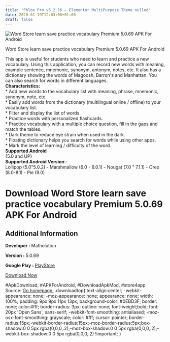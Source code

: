 ```yaml
---
title: 'Phlox Pro v5.2.16 – Elementor MultiPurpose Theme nulled'
date: 2020-01-19T12:03:00+01:00
draft: false
---
```


![Word Store learn save practice vocabulary Premium 5.0.69 APK For Android](https://i0.wp.com/apkhome.net/wp-content/uploads/2020/01/Word-Store-learn-save-practice-vocabulary-Premium-5.0.69.png "Word Store learn save practice vocabulary Premium 5.0.69 APK For Android")

  

Word Store learn save practice vocabulary Premium 5.0.69 APK For Android

This app is useful for students who need to learn and practice a new vocabulary. Using this application, you can record new words with meaning, example sentence, mnemonic, synonym, antonym, notes, etc. It also has a dictionary showing the words of Magoosh, Barron's and Manhattan. You can also search for words in different languages.  
**Characteristics:**  
\* Add new words to the vocabulary list with meaning, phrase, mnemonic, synonym, note, etc.  
\* Easily add words from the dictionary (multilingual online / offline) to your vocabulary list.  
\* Filter and display the list of words.  
\* Practice words with personalized flashcards.  
\* Practice vocabulary with a multiple choice question, fill in the gaps and match the tables.  
\* Dark theme to reduce eye strain when used in the dark.  
\* Floating dictionary helps you search for words while using other apps.  
\* Mark the level of learning / difficulty of the word.  
**Supported Android**  
{5.0 and UP}  
**Supported Android Version**:-  
Lollipop (5.0"5.0.2) - Marshmallow (6.0 - 6.0.1) - Nougat (7.0 " 7.1.1) - Oreo (8.0-8.1) - Pie (9.0)

Download Word Store learn save practice vocabulary Premium 5.0.69 APK For Android
=================================================================================

Additional Information
----------------------

**Developer :** Matholution

**Version :** 5.0.69

**Google Play :** [PlayStore](https://play.google.com/store/apps/details?id=com.sajeeb.wordbank)

  

[Download Now](https://store4app.co/post/word-store-learn-save-practice-vocabulary-premium-5-0-69-apk-for-android_1579430758)

  
#ApkDownload, #APKForAndroid, #DownloadApkMod, #store4app  
Source: [Go homepage.](https://store4app.co/post/word-store-learn-save-practice-vocabulary-premium-5-0-69-apk-for-android_1579430758) .downloadtop{ text-align:center; -webkit-appearance: none; -moz-appearance: none; appearance: none; width: 100%; padding: 9px 9px 11px 13px; background-color: #0EBD3F; border: none; color:#fff; border-radius: 3px; outline: none; font-weight;bold; font: 20px 'Open Sans', sans-serif; -webkit-font-smoothing: antialiased; -moz-osx-font-smoothing: grayscale; color: #fff; cursor: pointer; border-radius:15px;-webkit-border-radius:15px;-moz-border-radius:5px;box-shadow:0 0 5px rgba(0,0,0,.2);-moz-box-shadow:0 0 5px rgba(0,0,0,.2);-webkit-box-shadow:0 0 5px rgba(0,0,0,.2) !important; }